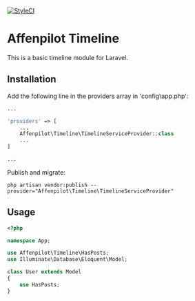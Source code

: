 [![StyleCI](https://styleci.io/repos/103454695/shield?branch=develop)](https://styleci.io/repos/103454695)

# Affenpilot Timeline

This is a basic timeline module for Laravel.

## Installation

Add the following line in the providers array in 'config\app.php':

```PHP
...

'providers' => [
    ...
    Affenpilot\Timeline\TimelineServiceProvider::class
    ...
]

...
```

Publish and migrate:

    php artisan vendor:publish --provider="Affenpilot\Timeline\TimelineServiceProvider"

## Usage

```PHP
<?php

namespace App;

use Affenpilot\Timeline\HasPosts;
use Illuminate\Database\Eloquent\Model;

class User extends Model
{
    use HasPosts;
}
```
